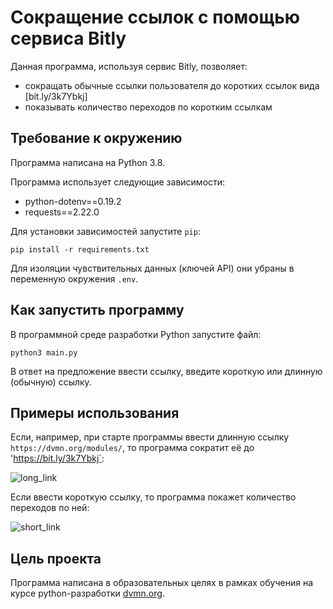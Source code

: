# Сокращение ссылок с помощью сервиса Bitly

Данная программа, используя сервис Bitly, позволяет:

- сокращать обычные ссылки пользователя до коротких ссылок вида [bit.ly/3k7Ybkj]
- показывать количество переходов по коротким ссылкам

## Требование к окружению

Программа написана на Python 3.8.

Программа использует следующие зависимости:

- python-dotenv==0.19.2
- requests==2.22.0

Для установки зависимостей запустите `pip`:
```
pip install -r requirements.txt
```
Для изоляции чувствительных данных (ключей API) они убраны в переменную окружения `.env`.

## Как запустить программу

В программной среде разработки Python запустите файл:
```
python3 main.py
```
В ответ на предложение ввести ссылку, введите короткую или длинную (обычную) ссылку.

## Примеры использования

Если, например, при старте программы ввести длинную ссылку `https://dvmn.org/modules/`, то программа сократит её до 'https://bit.ly/3k7Ybkj`:

![long_link](https://user-images.githubusercontent.com/37913906/144366379-6f524bd1-a471-4d44-9825-64d050ff072c.png)

Если ввести короткую ссылку, то программа покажет количество переходов по ней:

![short_link](https://user-images.githubusercontent.com/37913906/144366405-b4b73753-10d8-414a-8f93-5f0c8a7c6843.png)


## Цель проекта

Программа написана в образовательных целях в рамках обучения на курсе python-разработки [dvmn.org](https://dvmn.org/). 
